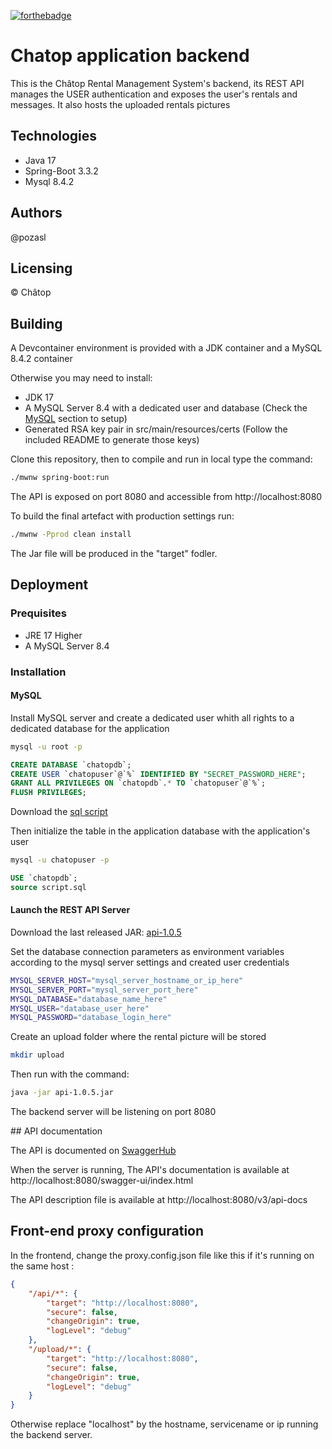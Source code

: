 [![forthebadge](https://forthebadge.com/images/badges/made-with-java.svg)](https://forthebadge.com)

# Chatop application backend

This is the Châtop Rental Management System's backend, its REST API manages the USER authentication and exposes the user's rentals and messages.
It also hosts the uploaded rentals pictures

## Technologies
- Java 17
- Spring-Boot 3.3.2
- Mysql 8.4.2

## Authors

@pozasl

## Licensing

&copy; Châtop

## Building

A Devcontainer environment is provided with a JDK container and a MySQL 8.4.2 container

Otherwise you may need to install:
- JDK 17
- A MySQL Server 8.4 with a dedicated user and database (Check the [MySQL](#MySQL) section to setup)
- Generated RSA key pair in src/main/resources/certs (Follow the included README to generate those keys)

Clone this repository, then to compile and run in local type the command:

```Bash
./mwnw spring-boot:run
```
The API is exposed on port 8080 and accessible from http://localhost:8080


To build the final artefact with production settings run:

```Bash
./mwnw -Pprod clean install
```
The Jar file will be produced in the "target" fodler.


## Deployment

### Prequisites
- JRE 17 Higher
- A MySQL Server 8.4

### Installation

#### MySQL
Install MySQL server and create a dedicated user whith all rights to a dedicated database for the application

```Bash
mysql -u root -p
```

```sql
CREATE DATABASE `chatopdb`;
CREATE USER `chatopuser`@`%` IDENTIFIED BY "SECRET_PASSWORD_HERE";
GRANT ALL PRIVILEGES ON `chatopdb`.* TO `chatopuser`@`%`;
FLUSH PRIVILEGES;
```

Download the [sql script](https://raw.githubusercontent.com/pozasl/chatop-api/main/src/main/resources/sql/script.sql)

Then initialize the table in the application database with the application's user

```Bash
mysql -u chatopuser -p
```

```sql
USE `chatopdb`;
source script.sql
```

#### Launch the REST API Server
Download the last released JAR:
[api-1.0.5](https://github.com/pozasl/chatop-api/releases/download/1.0.5/api-1.0.5.jar)

Set the database connection parameters as environment variables according to the mysql server settings and created user credentials

```Bash
MYSQL_SERVER_HOST="mysql_server_hostname_or_ip_here"
MYSQL_SERVER_PORT="mysql_server_port_here"
MYSQL_DATABASE="database_name_here"
MYSQL_USER="database_user_here"
MYSQL_PASSWORD="database_login_here"
```

Create an upload folder where the rental picture will be stored
```Bash
mkdir upload
```

Then run with the command:
```Bash
java -jar api-1.0.5.jar
```
The backend server will be listening on port 8080

## API documentation

The API is documented on [SwaggerHub](https://app.swaggerhub.com/apis/LOICPOZAS/chatop_open-api_definition/v0.0.7)

When the server is running, The API's documentation is available at http://localhost:8080/swagger-ui/index.html

The API description file is available at http://localhost:8080/v3/api-docs

## Front-end proxy configuration

In the frontend, change the proxy.config.json file like this if it's running on the same host :

```json
{
    "/api/*": {
        "target": "http://localhost:8080",
        "secure": false,
        "changeOrigin": true,
        "logLevel": "debug"
    },
    "/upload/*": {
        "target": "http://localhost:8080",
        "secure": false,
        "changeOrigin": true,
        "logLevel": "debug"
    }
}

```
Otherwise replace "localhost" by the hostname, servicename or ip running the backend server.

